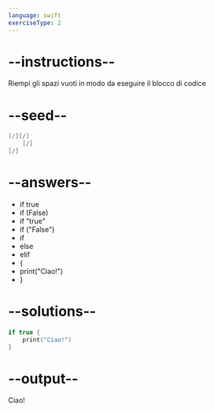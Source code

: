```yaml
---
language: swift
exerciseType: 2
---
```


# --instructions--

Riempi gli spazi vuoti in modo da eseguire il blocco di codice

# --seed--

```swift
[/][/]
    [/]
[/]
```

# --answers--

- if true
- if (False)
- if "true"
- if ("False")
- if
- else
- elif
-  {
- print("Ciao!")
- }

# --solutions--

```swift
if true {
    print("Ciao!")
}
```

# --output--

Ciao!
